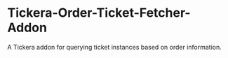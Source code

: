 # Tickera-Order-Ticket-Fetcher-Addon
A Tickera addon for querying ticket instances based on order information.
